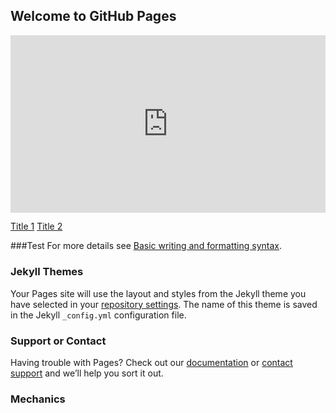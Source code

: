 ## Welcome to GitHub Pages

<div style="width: 100%; height: 0px; position: relative; padding-bottom: 56.250%;"><iframe src="https://streamable.com/e/xgj2e7" frameborder="0" width="100%" height="100%" allowfullscreen style="width: 100%; height: 100%; position: absolute;"></iframe></div>

[Title 1](#mechanics)
[Title 2](#test)


###Test 
For more details see [Basic writing and formatting syntax](https://docs.github.com/en/github/writing-on-github/getting-started-with-writing-and-formatting-on-github/basic-writing-and-formatting-syntax).

### Jekyll Themes

Your Pages site will use the layout and styles from the Jekyll theme you have selected in your [repository settings](https://github.com/sqguide/sqguide.github.io/settings/pages). The name of this theme is saved in the Jekyll `_config.yml` configuration file.

### Support or Contact

Having trouble with Pages? Check out our [documentation](https://docs.github.com/categories/github-pages-basics/) or [contact support](https://support.github.com/contact) and we’ll help you sort it out.
### Mechanics


